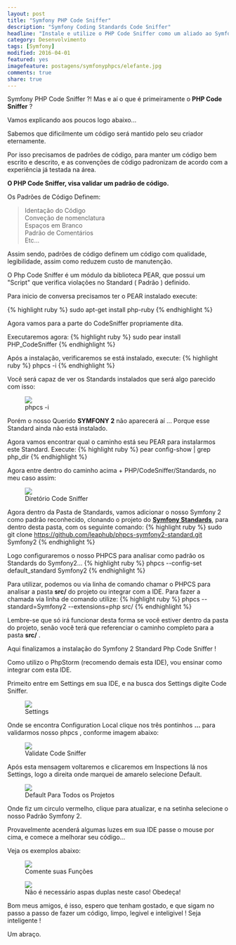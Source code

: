 ```yaml
---
layout: post
title: "Symfony PHP Code Sniffer"
description: "Symfony Coding Standards Code Sniffer"
headline: "Instale e utilize o PHP Code Sniffer como um aliado ao Symfony !"
category: Desenvolvimento
tags: [Symfony]
modified: 2016-04-01
featured: yes
imagefeature: postagens/symfonyphpcs/elefante.jpg
comments: true
share: true
---
```

Symfony PHP Code Sniffer ?!
Mas e aí o que é primeiramente o **PHP Code Sniffer** ?

Vamos explicando aos poucos logo abaixo...

Sabemos que dificilmente um código será mantido pelo seu criador eternamente.

Por isso precisamos de padrões de código, para manter um código bem escrito e descrito, e as convenções de código padronizam de acordo com a experiência já testada na área.

**O PHP Code Sniffer, visa validar um padrão de código.**

Os Padrões de Código Definem:

  > Identação do Código  
  >  Conveção de nomenclatura  
  >  Espaços em Branco  
  >  Padrão de Comentários  
  >  Etc...  

Assim sendo, padrões de código definem um código com qualidade, legibilidade, assim como reduzem custo de manutenção.

O Php Code Sniffer é um módulo da biblioteca PEAR, que possui um "Script" que verifica violações no Standard ( Padrão ) definido.

Para inicio de conversa precisamos ter o PEAR instalado execute:

{% highlight ruby %}
sudo apt-get install php-ruby
{% endhighlight %}

Agora vamos para a parte do CodeSniffer propriamente dita.

Executaremos agora:
{% highlight ruby %}
sudo pear install PHP_CodeSniffer
{% endhighlight %}

Após a instalação, verificaremos se está instalado, execute:
{% highlight ruby %}
phpcs -i
{% endhighlight %}

Você será capaz de ver os Standards instalados que será algo parecido com isso:
<figure>
	<img src="{{ site.url }}/images/postagens/symfonyphpcs/phpcsi.png">
	<figcaption><a data-toggle="tooltip" title="Informações PhpCS">phpcs -i</a></figcaption>
</figure>

Porém o nosso Querido **SYMFONY 2** não aparecerá aí ...
Porque esse Standard ainda não está instalado.

Agora vamos encontrar qual o caminho está seu PEAR para instalarmos este Standard.
Execute:
{% highlight ruby %}
pear config-show | grep php_dir
{% endhighlight %}

Agora entre dentro do caminho acima + PHP/CodeSniffer/Standards, no meu caso assim:
<figure>
	<img src="{{ site.url }}/images/postagens/symfonyphpcs/phpcsdir.png">
	<figcaption><a data-toggle="tooltip" title="Informações PhpCS">Diretório Code Sniffer</a></figcaption>
</figure>

Agora dentro da Pasta de Standards, vamos adicionar o nosso Symfony 2 como padrão reconhecido, clonando o projeto do **[Symfony Standards](https://github.com/leaphub/phpcs-symfony2-standard)**, para dentro desta pasta, com os seguinte comando:
{% highlight ruby %}
sudo git clone https://github.com/leaphub/phpcs-symfony2-standard.git Symfony2
{% endhighlight %}

Logo configuraremos o nosso PHPCS para analisar como padrão os Standards do Symfony2...
{% highlight ruby %}
phpcs --config-set default_standard Symfony2
{% endhighlight %}

Para utilizar, podemos ou via linha de comando chamar o PHPCS para analisar a pasta **src/** do projeto ou integrar com a IDE.
Para fazer a chamada via linha de comando utilize:
{% highlight ruby %}
phpcs --standard=Symfony2 --extensions=php src/
{% endhighlight %}

Lembre-se que só irá funcionar desta forma se você estiver dentro da pasta do projeto, senão você terá que referenciar o caminho completo para a pasta **src/** .

Aqui finalizamos a instalação do Symfony 2 Standard Php Code Sniffer !

Como utilizo o PhpStorm (recomendo demais esta IDE), vou ensinar como integrar com esta IDE.

Primeito entre em Settings em sua IDE, e na busca dos Settings digite Code Sniffer.

<figure>
	<img src="{{ site.url }}/images/postagens/symfonyphpcs/phpstormcs1.png">
	<figcaption><a data-toggle="tooltip" title="Busque Code Sniffer nos Settings">Settings</a></figcaption>
</figure>

Onde se encontra Configuration Local clique nos três pontinhos **...** para validarmos nosso phpcs , conforme imagem abaixo:

<figure>
	<img src="{{ site.url }}/images/postagens/symfonyphpcs/phpstormcs2.png">
	<figcaption><a data-toggle="tooltip" title="Digite phpcs e valide seu Code Sniffer">Validate Code Sniffer</a></figcaption>
</figure>

Após esta mensagem voltaremos e clicaremos em Inspections lá nos Settings, logo a direita onde marquei de amarelo selecione Default.
<figure>
	<img src="{{ site.url }}/images/postagens/symfonyphpcs/phpstormcs3.png">
	<figcaption><a data-toggle="tooltip" title="Colocando o phpcs para todos os projetos">Default Para Todos os Projetos</a></figcaption>
</figure>

Onde fiz um circulo vermelho, clique para atualizar, e na setinha selecione o nosso Padrão Symfony 2.

Provavelmente acenderá algumas luzes em sua IDE passe o mouse por cima, e comece a melhorar seu código...

Veja os exemplos abaixo:
<figure>
	<img src="{{ site.url }}/images/postagens/symfonyphpcs/phpstormcs4.png">
	<figcaption><a data-toggle="tooltip" title="PhpCs é Lindo">Comente suas Funções</a></figcaption>
</figure>

<figure>
	<img src="{{ site.url }}/images/postagens/symfonyphpcs/phpstormcs5.png">
	<figcaption><a data-toggle="tooltip" title="PhpCs é Lindo">Não é necessário aspas duplas neste caso! Obedeça!</a></figcaption>
</figure>

Bom meus amigos, é isso, espero que tenham gostado, e que sigam no passo a passo de fazer um código, limpo, legivel e inteligivel !
Seja inteligente !

Um abraço.

<i class="fa fa-smile-o"></i>
